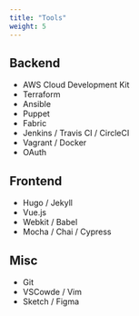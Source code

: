 ```yaml
---
title: "Tools"
weight: 5
---
```


## Backend

- AWS Cloud Development Kit
- Terraform
- Ansible
- Puppet
- Fabric
- Jenkins / Travis CI / CircleCI
- Vagrant / Docker
- OAuth

## Frontend

- Hugo / Jekyll
- Vue.js
- Webkit / Babel
- Mocha / Chai / Cypress

## Misc

- Git
- VSCowde / Vim
- Sketch / Figma
